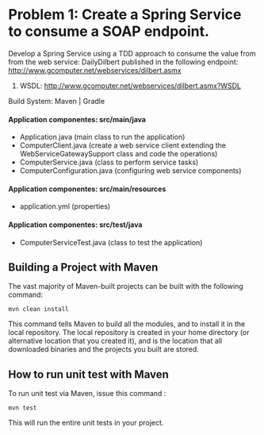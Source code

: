 # Problem 1: Create a Spring Service to consume a SOAP endpoint.

Develop a Spring Service using a TDD approach to consume the value from from the web
service: DailyDilbert published in the following endpoint:
http://www.gcomputer.net/webservices/dilbert.asmx
1. WSDL: http://www.gcomputer.net/webservices/dilbert.asmx?WSDL

Build System: Maven | Gradle


#### Application componentes: src/main/java
* Application.java (main class to run the application)
* ComputerClient.java (create a web service client extending the WebServiceGatewaySupport class and code the operations)
* ComputerService.java (class to perform service tasks)
* ComputerConfiguration.java (configuring web service components)

#### Application componentes: src/main/resources
* application.yml (properties) 

#### Application componentes: src/test/java
* ComputerServiceTest.java (class to test the application)    
    
  
## Building a Project with Maven
The vast majority of Maven-built projects can be built with the following command:
```[javascript]
mvn clean install
```
This command tells Maven to build all the modules, and to install it in the local repository. The local repository is created in your home directory (or alternative location that you created it), and is the location that all downloaded binaries and the projects you built are stored.

## How to run unit test with Maven
To run unit test via Maven, issue this command :
```[javascript]
mvn test
```
This will run the entire unit tests in your project.